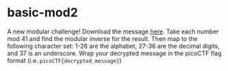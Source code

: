 # basic-mod2

A new modular challenge!
Download the message [here](https://artifacts.picoctf.net/c/180/message.txt).
Take each number mod 41 and find the modular inverse for the result. Then map to the following character set: 1-26 are the alphabet, 27-36 are the decimal digits, and 37 is an underscore.
Wrap your decrypted message in the picoCTF flag format (i.e. `picoCTF{decrypted_message}`)

